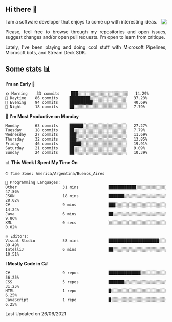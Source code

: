 ## Hi there :slightly_smiling_face:

<img src="https://github-readme-stats.vercel.app/api?username=victorgrycuk&show_icons=true&count_private=true&title_color=F7941E&icon_color=F7941E" align="right">

<p align="justify">
I am a software developer that enjoys to come up with interesting ideas.
<p/>

<p align= "justify">
Please, feel free to browse through my repositories and open issues, suggest changes and/or open pull requests. I'm open to learn from critique.
<p/>

<p align= "justify">
Lately, I've been playing and doing cool stuff with Microsoft Pipelines, Microsoft bots, and Stream Deck SDK.
<p/>

## Some stats :bar_chart:
<!--START_SECTION:waka-->
**I'm an Early 🐤** 

```text
🌞 Morning    33 commits     ███░░░░░░░░░░░░░░░░░░░░░░   14.29% 
🌆 Daytime    86 commits     █████████░░░░░░░░░░░░░░░░   37.23% 
🌃 Evening    94 commits     ██████████░░░░░░░░░░░░░░░   40.69% 
🌙 Night      18 commits     ██░░░░░░░░░░░░░░░░░░░░░░░   7.79%

```
📅 **I'm Most Productive on Monday** 

```text
Monday       63 commits     ██████░░░░░░░░░░░░░░░░░░░   27.27% 
Tuesday      18 commits     ██░░░░░░░░░░░░░░░░░░░░░░░   7.79% 
Wednesday    27 commits     ███░░░░░░░░░░░░░░░░░░░░░░   11.69% 
Thursday     32 commits     ███░░░░░░░░░░░░░░░░░░░░░░   13.85% 
Friday       46 commits     █████░░░░░░░░░░░░░░░░░░░░   19.91% 
Saturday     21 commits     ██░░░░░░░░░░░░░░░░░░░░░░░   9.09% 
Sunday       24 commits     ██░░░░░░░░░░░░░░░░░░░░░░░   10.39%

```


📊 **This Week I Spent My Time On** 

```text
⌚︎ Time Zone: America/Argentina/Buenos_Aires

💬 Programming Languages: 
Other                    31 mins             ████████████░░░░░░░░░░░░░   47.86% 
JSON                     18 mins             ███████░░░░░░░░░░░░░░░░░░   28.02% 
C#                       9 mins              ███░░░░░░░░░░░░░░░░░░░░░░   14.24% 
Java                     6 mins              ██░░░░░░░░░░░░░░░░░░░░░░░   9.86% 
XML                      0 secs              ░░░░░░░░░░░░░░░░░░░░░░░░░   0.02%

🔥 Editors: 
Visual Studio            58 mins             ██████████████████████░░░   89.49% 
IntelliJ                 6 mins              ██░░░░░░░░░░░░░░░░░░░░░░░   10.51%

```

**I Mostly Code in C#** 

```text
C#                       9 repos             ██████████████░░░░░░░░░░░   56.25% 
CSS                      5 repos             ███████░░░░░░░░░░░░░░░░░░   31.25% 
HTML                     1 repo              █░░░░░░░░░░░░░░░░░░░░░░░░   6.25% 
JavaScript               1 repo              █░░░░░░░░░░░░░░░░░░░░░░░░   6.25%

```



 Last Updated on 26/06/2021
<!--END_SECTION:waka-->
